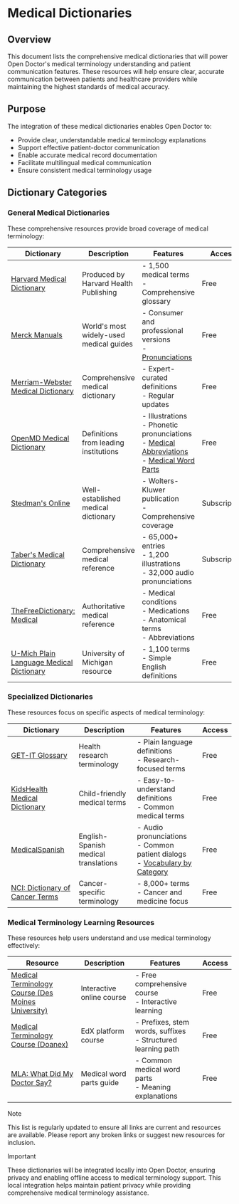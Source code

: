 # Medical Dictionaries

## Overview
This document lists the comprehensive medical dictionaries that will power Open Doctor's medical terminology understanding and patient communication features. These resources will help ensure clear, accurate communication between patients and healthcare providers while maintaining the highest standards of medical accuracy.

## Purpose
The integration of these medical dictionaries enables Open Doctor to:
- Provide clear, understandable medical terminology explanations
- Support effective patient-doctor communication
- Enable accurate medical record documentation
- Facilitate multilingual medical communication
- Ensure consistent medical terminology usage

## Dictionary Categories

### General Medical Dictionaries
These comprehensive resources provide broad coverage of medical terminology:

| Dictionary | Description | Features | Access |
|------------|-------------|-----------|---------|
| [Harvard Medical Dictionary](https://www.health.harvard.edu/a-through-c) | Produced by Harvard Health Publishing | - 1,500 medical terms<br>- Comprehensive glossary | Free |
| [Merck Manuals](https://www.merckmanuals.com/) | World's most widely-used medical guides | - Consumer and professional versions<br>- [Pronunciations](https://www.merckmanuals.com/home/pronunciations) | Free |
| [Merriam-Webster Medical Dictionary](https://www.merriam-webster.com/medical) | Comprehensive medical dictionary | - Expert-curated definitions<br>- Regular updates | Free |
| [OpenMD Medical Dictionary](https://openmd.com/dictionary/) | Definitions from leading institutions | - Illustrations<br>- Phonetic pronunciations<br>- [Medical Abbreviations](https://openmd.com/dictionary/medical-abbreviations)<br>- [Medical Word Parts](https://openmd.com/dictionary/medical-word-parts) | Free |
| [Stedman's Online](https://stedmansonline.com/) | Well-established medical dictionary | - Wolters-Kluwer publication<br>- Comprehensive coverage | Subscription |
| [Taber's Medical Dictionary](https://www.tabers.com/tabersonline) | Comprehensive medical reference | - 65,000+ entries<br>- 1,200 illustrations<br>- 32,000 audio pronunciations | Subscription |
| [TheFreeDictionary: Medical](https://medical-dictionary.thefreedictionary.com/) | Authoritative medical reference | - Medical conditions<br>- Medications<br>- Anatomical terms<br>- Abbreviations | Free |
| [U-Mich Plain Language Medical Dictionary](https://apps.lib.umich.edu/medical-dictionary/) | University of Michigan resource | - 1,100 terms<br>- Simple English definitions | Free |

### Specialized Dictionaries
These resources focus on specific aspects of medical terminology:

| Dictionary | Description | Features | Access |
|------------|-------------|-----------|---------|
| [GET-IT Glossary](https://getitglossary.org/) | Health research terminology | - Plain language definitions<br>- Research-focused terms | Free |
| [KidsHealth Medical Dictionary](https://kidshealth.org/en/kids/word/) | Child-friendly medical terms | - Easy-to-understand definitions<br>- Common medical terms | Free |
| [MedicalSpanish](https://www.medicalspanish.com/dictionary/english-spanish.html) | English-Spanish medical translations | - Audio pronunciations<br>- Common patient dialogs<br>- [Vocabulary by Category](https://www.medicalspanish.com/medical-vocabulary.html) | Free |
| [NCI: Dictionary of Cancer Terms](https://www.cancer.gov/publications/dictionaries/cancer-terms) | Cancer-specific terminology | - 8,000+ terms<br>- Cancer and medicine focus | Free |

### Medical Terminology Learning Resources
These resources help users understand and use medical terminology effectively:

| Resource | Description | Features | Access |
|----------|-------------|-----------|---------|
| [Medical Terminology Course (Des Moines University)](https://www.dmu.edu/medterms/) | Interactive online course | - Free comprehensive course<br>- Interactive learning | Free |
| [Medical Terminology Course (Doanex)](https://www.edx.org/course/medical-terminology) | EdX platform course | - Prefixes, stem words, suffixes<br>- Structured learning path | Free |
| [MLA: What Did My Doctor Say?](https://www.mlanet.org/p/cm/ld/fid=580) | Medical word parts guide | - Common medical word parts<br>- Meaning explanations | Free |

> [!NOTE]
> This list is regularly updated to ensure all links are current and resources are available. Please report any broken links or suggest new resources for inclusion.

> [!IMPORTANT]
> These dictionaries will be integrated locally into Open Doctor, ensuring privacy and enabling offline access to medical terminology support. This local integration helps maintain patient privacy while providing comprehensive medical terminology assistance.